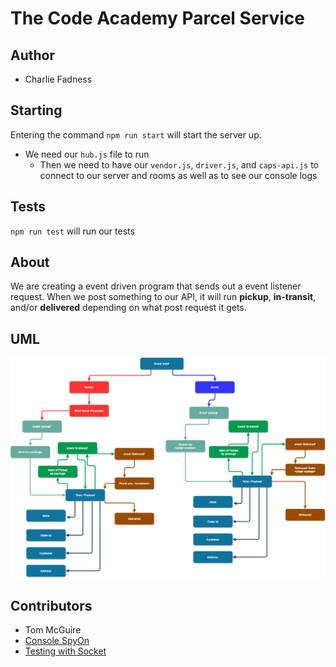 # The Code Academy Parcel Service

## Author

- Charlie Fadness

## Starting

Entering the command `npm run start` will start the server up. 

- We need our `hub.js` file to run
  - Then we need to have our `vendor.js`, `driver.js`, and `caps-api.js` to connect to our server and rooms as well as to see our console logs

## Tests

`npm run test` will run our tests

## About

We are creating a event driven program that sends out a event listener request. When we post something to our API, it will run **pickup**, **in-transit**, and/or **delivered** depending on what post request it gets. 

## UML

![UML](img/UML-lab-11.png)

## Contributors

- Tom McGuire
- [Console SpyOn](https://stackoverflow.com/a/59225389)
- [Testing with Socket](https://socket.io/docs/v4/testing/)
